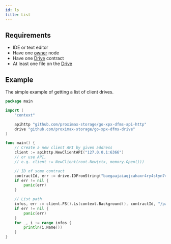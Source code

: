 ```yaml
---
id: ls
title: List
---
```


## Requirements

- IDE or text editor
- Have one [owner](../../roles/owner.md) node
- Have one [Drive](../../built_in_features/drive/overview.md) contract
- At least one file on the [Drive](../../built_in_features/drive/overview.md)

## Example

The simple example of getting a list of client drives.

```go
package main

import (
    "context"

    apihttp "github.com/proximax-storage/go-xpx-dfms-api-http"
    drive "github.com/proximax-storage/go-xpx-dfms-drive"
)

func main() {
    // Create a new client API by given address
    client := apihttp.NewClientAPI("127.0.0.1:6366")
    // or use API,
    // e.g. client := NewClient(root.New(ctx, memory.Open()))

    // ID of some contract
    contractId, err := drive.IDFromString("baegaajaiaqjcahaxr4ry4styn74ronvr2nvfdmgxtrzyhsci2xqpw5eisrisrgn5")
    if err != nil {
        panic(err)
    }

    // List path
    infos, err := client.FS().Ls(context.Background(), contractId, "/path")
    if err != nil {
        panic(err)
    }
    for _, i := range infos {
        println(i.Name())
    }
}
```
